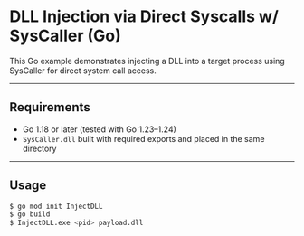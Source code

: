 # DLL Injection via Direct Syscalls w/ SysCaller (Go)

This Go example demonstrates injecting a DLL into a target process using SysCaller for direct system call access.

---

## Requirements

- Go 1.18 or later (tested with Go 1.23–1.24)
- `SysCaller.dll` built with required exports and placed in the same directory

---

## Usage

```bash
$ go mod init InjectDLL
$ go build
$ InjectDLL.exe <pid> payload.dll
